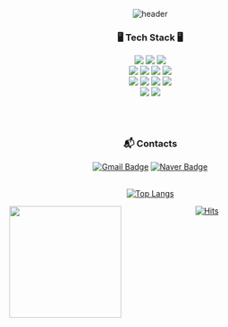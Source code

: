 <div align="center">

![header](https://capsule-render.vercel.app/api?type=waving&text=YunYeong&color=1E2F68&height=200&fontColor=6DC4DB&fontSize=70)

### 🖥️ Tech Stack 🖥️
<span><img src="https://img.shields.io/badge/html5-E34F26?style=flat&logo=html5&logoColor=white"/></span>
<span><img src="https://img.shields.io/badge/CSS3-1572B6?style=flat&logo=CSS3&logoColor=white"/></span>
<span><img src="https://img.shields.io/badge/JavaScript-F7DF1E?style=flat&logo=JavaScript&logoColor=black"/></span>
<br>
<img src="https://img.shields.io/badge/Java-007396?style=flat&logo=OpenJDK&logoColor=white"/>
<span><img src="https://img.shields.io/badge/Python-3776AB?style=flat&logo=Python&logoColor=white"/></span>
<span><img src="https://img.shields.io/badge/C-A8B9CC?style=flat&logo=C&logoColor=white"/></span>
<span><img src="https://img.shields.io/badge/C++-00599C?style=flat&logo=C%2B%2B&logoColor=white"/></span>
<br>
<span><img src="https://img.shields.io/badge/MySQL-4479A1?style=flat&logo=MySQL&logoColor=white"/></span>
<span><img src="https://img.shields.io/badge/Spring-6DB33F?style=flat&logo=Spring&logoColor=white"/></span>
<span><img src="https://img.shields.io/badge/Spring Boot-6DB33F?style=flat&logo=Spring Boot&logoColor=white"/></span>
<span><img src="https://img.shields.io/badge/linux-FCC624?style=flat&logo=linux&logoColor=black"></span>
<br>
<span><img src="https://img.shields.io/badge/Kotlin-7F52FF?style=flat&logo=Kotlin&logoColor=white"></span>
<span><img src="https://img.shields.io/badge/Android Studio-34A853?style=flat&logo=Android Studio&logoColor=white"></span>

<br><br>

### :mailbox_with_mail: Contacts
[![Gmail Badge](https://img.shields.io/badge/Gmail-d14836?style=flat&logo=Gmail&logoColor=white&link=mailto:sallychang2002@gmail.com)](mailto:sallychang2002@gmail.com)
[![Naver Badge](https://img.shields.io/badge/Naver-03C75A?style=flat&logo=Naver&logoColor=white&link=mailto:sally0109277@naver.com)](mailto:sally01092779@naver.com)
<br><br>

[![Top Langs](https://github-readme-stats.vercel.app/api/top-langs/?username=changyunyeong)](https://github.com/anuraghazra/github-readme-stats)
<div>
  <img height=200 align="left"src="https://github-readme-stats.vercel.app/api/top-langs/?username=changyunyeong&hide=c%23,powershell,Mathematica,Ruby,Objective-C,Objective-C%2b%2b,Cuda&title_color=61dafb&text_color=ffffff&icon_color=61dafb&bg_color=20232a&langs_count=8&layout=compact&border_color=61dafb&hide_border=true&size_weight=0.5&count_weight=0.5"/>
</div>


<!--[![Solved.ac 프로필](http://mazassumnida.wtf/api/mini/generate_badge?boj=retrina0678)](https://solved.ac/retrina0678)-->
[![Hits](https://hits.seeyoufarm.com/api/count/incr/badge.svg?url=https%3A%2F%2Fgithub.com%2Fchangyunyeong%2Fhit-counter&count_bg=%23003853&title_bg=%233D82AB&icon=airbnb.svg&icon_color=%23E7E7E7&title=hits&edge_flat=false)](https://hits.seeyoufarm.com)

</div>
